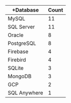 |+Database | Count |
|------------ | -----------|
| MySQL | 11 |
| SQL Server | 11 |
| Oracle | 8 |
| PostgreSQL | 8 |
| Firebase | 4 |
| Firebird | 4 |
| SQLite | 3 |
| MongoDB | 3 |
| GCP | 2 |
| SQL Anywhere | 1 |
